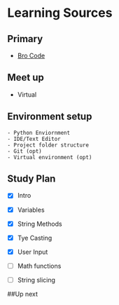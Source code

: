 # Learning Sources
## Primary
- [Bro Code](https://www.youtube.com/watch?v=XKHEtdqhLK8)


## Meet up
 - Virtual

## Environment setup 
    - Python Enviornment
    - IDE/Text Editor 
    - Project folder structure
    - Git (opt)
    - Virtual environment (opt)


## Study Plan
- [x] Intro
- [x] Variables
- [x] String Methods
- [x] Tye Casting
- [x] User Input 
- [ ] Math functions

- [ ] String slicing


##Up next
